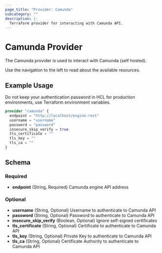 ```yaml
---
page_title: "Provider: Camunda"
subcategory: ""
description: |-
  Terraform provider for interacting with Camunda API.
---
```


# Camunda Provider

The Camunda provider is used to interact with Camunda (self hosted).

Use the navigation to the left to read about the available resources.

## Example Usage

Do not keep your authentication password in HCL for production environments, use Terraform environment variables.

```terraform
provider "camunda" {
  endpoint = "http://localhost/engine-rest"
  username = "username"
  password = "password"
  insecure_skip_verify = true
  tls_certificate = ""
  tls_key = ""
  tls_ca = ""
}
```

## Schema

### Required

- **endpoint** (String, Required) Camunda engine API address

### Optional

- **username** (String, Optional) Username to authenticate to Camunda API
- **password** (String, Optional) Password to authenticate to Camunda API
- **insecure_skip_verify** (Boolean, Optional) Ignore self-signed certificates
- **tls_certificate** (String, Optional) Certificate to authenticate to Camunda API
- **tls_key** (String, Optional) Private Key to authenticate to Camunda API
- **tls_ca** (String, Optional) Certificate Authority to authenticate to Camunda API
